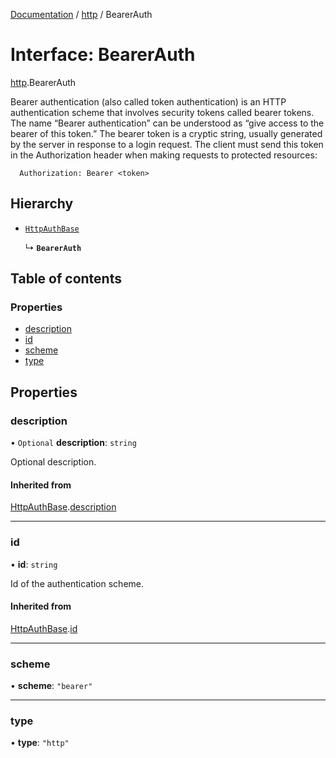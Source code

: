 [Documentation](../index.md) / [http](../modules/http.md) / BearerAuth

# Interface: BearerAuth

[http](../modules/http.md).BearerAuth

Bearer authentication (also called token authentication) is an HTTP authentication scheme that involves security tokens called bearer tokens.
The name “Bearer authentication” can be understood as “give access to the bearer of this token.” The bearer token is a cryptic string, usually generated by the server in response to a login request.
The client must send this token in the Authorization header when making requests to protected resources:
```
  Authorization: Bearer <token>
```

## Hierarchy

- [`HttpAuthBase`](http.HttpAuthBase.md)

  ↳ **`BearerAuth`**

## Table of contents

### Properties

- [description](http.BearerAuth.md#description)
- [id](http.BearerAuth.md#id)
- [scheme](http.BearerAuth.md#scheme)
- [type](http.BearerAuth.md#type)

## Properties

### description

• `Optional` **description**: `string`

Optional description.

#### Inherited from

[HttpAuthBase](http.HttpAuthBase.md).[description](http.HttpAuthBase.md#description)

___

### id

• **id**: `string`

Id of the authentication scheme.

#### Inherited from

[HttpAuthBase](http.HttpAuthBase.md).[id](http.HttpAuthBase.md#id)

___

### scheme

• **scheme**: ``"bearer"``

___

### type

• **type**: ``"http"``
